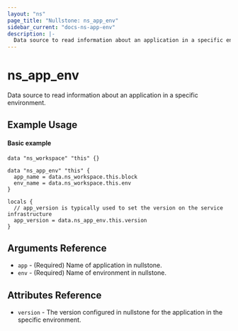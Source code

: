 ```yaml
---
layout: "ns"
page_title: "Nullstone: ns_app_env"
sidebar_current: "docs-ns-app-env"
description: |-
  Data source to read information about an application in a specific environment.
---
```


# ns_app_env

Data source to read information about an application in a specific environment.

## Example Usage

#### Basic example

```hcl
data "ns_workspace" "this" {}

data "ns_app_env" "this" {
  app_name = data.ns_workspace.this.block
  env_name = data.ns_workspace.this.env
}

locals {
  // app_version is typically used to set the version on the service infrastructure
  app_version = data.ns_app_env.this.version
}
```

## Arguments Reference

* `app` - (Required) Name of application in nullstone.
* `env` - (Required) Name of environment in nullstone.

## Attributes Reference

* `version` - The version configured in nullstone for the application in the specific environment.
